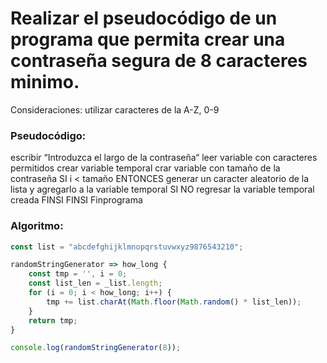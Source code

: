 # Realizar el pseudocódigo de un programa que permita crear una contraseña segura de 8 caracteres minimo.
Consideraciones: utilizar caracteres de la A-Z, 0-9
### Pseudocódigo:
escribir “Introduzca el largo de la contraseña“
leer variable con caracteres permitidos
crear variable temporal
crar variable con tamaño de la contraseña
SI i < tamaño  ENTONCES
          generar un caracter aleatorio de la lista y agregarlo a la variable temporal
SI NO
          regresar la variable temporal creada
          FINSI
FINSI
Finprograma

### Algoritmo:

```js
const list = "abcdefghijklmnopqrstuvwxyz9876543210";

randomStringGenerator => how_long {
    const tmp = '', i = 0;
    const list_len = _list.length;
    for (i = 0; i < how_long; i++) {
        tmp += list.charAt(Math.floor(Math.random() * list_len));
    }
    return tmp;
}

console.log(randomStringGenerator(8));
```
